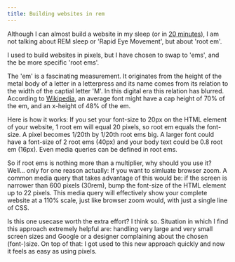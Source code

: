 ```yaml
---
title: Building websites in rem
---
```


Although I can almost build a website in my sleep (or in [20 minutes](/blog/speaking-at-jekyllconf2019/)), I am not talking about REM sleep or 'Rapid Eye Movement', but about 'root em'. 

I used to build websites in pixels, but I have chosen to swap to 'ems', and the be more specific 'root ems'. 

The 'em' is a fascinating measurement. It originates from the height of the metal body of a letter in a letterpress and its name comes from its relation to the width of the captial letter 'M'. In this digital era this relation has blurred. According to [Wikipedia](https://en.wikipedia.org/wiki/Em_(typography)), an average font might have a cap height of 70% of the em, and an x-height of 48% of the em.

Here is how it works: If you set your font-size to 20px on the HTML element of your website, 1 root em will equal 20 pixels, so root em equals the font-size. A pixel becomes 1/20th by 1/20th root ems big. A larger font could have a font-size of 2 root ems (40px) and your body text could be 0.8 root em (16px). Even media queries can be defined in root ems.

So if root ems is nothing more than a multiplier, why should you use it? Well... only for one reason actually: If you want to simluate browser zoom. A common media query that takes advantage of this would be: if the screen is narrower than 600 pixels (30rem), bump the font-size of the HTML element up to 22 pixels. This media query will effectively show your complete website at a 110% scale, just like browser zoom would, with just a single line of CSS.

Is this one usecase worth the extra effort? I think so. Situation in which I find this approach extremely helpful are: handling very large and very small screen sizes and Google or a designer complaining about the chosen (font-)size. On top of that: I got used to this new approach quickly and now it feels as easy as using pixels.